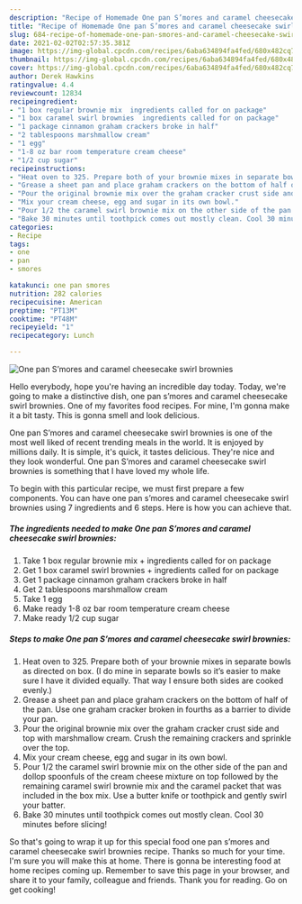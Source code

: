 ```yaml
---
description: "Recipe of Homemade One pan S’mores and caramel cheesecake swirl brownies"
title: "Recipe of Homemade One pan S’mores and caramel cheesecake swirl brownies"
slug: 684-recipe-of-homemade-one-pan-smores-and-caramel-cheesecake-swirl-brownies
date: 2021-02-02T02:57:35.381Z
image: https://img-global.cpcdn.com/recipes/6aba634894fa4fed/680x482cq70/one-pan-smores-and-caramel-cheesecake-swirl-brownies-recipe-main-photo.jpg
thumbnail: https://img-global.cpcdn.com/recipes/6aba634894fa4fed/680x482cq70/one-pan-smores-and-caramel-cheesecake-swirl-brownies-recipe-main-photo.jpg
cover: https://img-global.cpcdn.com/recipes/6aba634894fa4fed/680x482cq70/one-pan-smores-and-caramel-cheesecake-swirl-brownies-recipe-main-photo.jpg
author: Derek Hawkins
ratingvalue: 4.4
reviewcount: 12834
recipeingredient:
- "1 box regular brownie mix  ingredients called for on package"
- "1 box caramel swirl brownies  ingredients called for on package"
- "1 package cinnamon graham crackers broke in half"
- "2 tablespoons marshmallow cream"
- "1 egg"
- "1-8 oz bar room temperature cream cheese"
- "1/2 cup sugar"
recipeinstructions:
- "Heat oven to 325. Prepare both of your brownie mixes in separate bowls as directed on box. (I do mine in separate bowls so it’s easier to make sure I have it divided equally. That way I ensure both sides are cooked evenly.)"
- "Grease a sheet pan and place graham crackers on the bottom of half of the pan. Use one graham cracker broken in fourths as a barrier to divide your pan."
- "Pour the original brownie mix over the graham cracker crust side and top with marshmallow cream. Crush the remaining crackers and sprinkle over the top."
- "Mix your cream cheese, egg and sugar in its own bowl."
- "Pour 1/2 the caramel swirl brownie mix on the other side of the pan and dollop spoonfuls of the cream cheese mixture on top followed by the remaining caramel swirl brownie mix and the caramel packet that was included in the box mix. Use a butter knife or toothpick and gently swirl your batter."
- "Bake 30 minutes until toothpick comes out mostly clean. Cool 30 minutes before slicing!"
categories:
- Recipe
tags:
- one
- pan
- smores

katakunci: one pan smores 
nutrition: 282 calories
recipecuisine: American
preptime: "PT13M"
cooktime: "PT48M"
recipeyield: "1"
recipecategory: Lunch

---
```



![One pan S’mores and caramel cheesecake swirl brownies](https://img-global.cpcdn.com/recipes/6aba634894fa4fed/680x482cq70/one-pan-smores-and-caramel-cheesecake-swirl-brownies-recipe-main-photo.jpg)

Hello everybody, hope you're having an incredible day today. Today, we're going to make a distinctive dish, one pan s’mores and caramel cheesecake swirl brownies. One of my favorites food recipes. For mine, I'm gonna make it a bit tasty. This is gonna smell and look delicious.

One pan S’mores and caramel cheesecake swirl brownies is one of the most well liked of recent trending meals in the world. It is enjoyed by millions daily. It is simple, it's quick, it tastes delicious. They're nice and they look wonderful. One pan S’mores and caramel cheesecake swirl brownies is something that I have loved my whole life.




To begin with this particular recipe, we must first prepare a few components. You can have one pan s’mores and caramel cheesecake swirl brownies using 7 ingredients and 6 steps. Here is how you can achieve that.

<!--inarticleads1-->

##### The ingredients needed to make One pan S’mores and caramel cheesecake swirl brownies:

1. Take 1 box regular brownie mix + ingredients called for on package
1. Get 1 box caramel swirl brownies + ingredients called for on package
1. Get 1 package cinnamon graham crackers broke in half
1. Get 2 tablespoons marshmallow cream
1. Take 1 egg
1. Make ready 1-8 oz bar room temperature cream cheese
1. Make ready 1/2 cup sugar




<!--inarticleads2-->

##### Steps to make One pan S’mores and caramel cheesecake swirl brownies:

1. Heat oven to 325. Prepare both of your brownie mixes in separate bowls as directed on box. (I do mine in separate bowls so it’s easier to make sure I have it divided equally. That way I ensure both sides are cooked evenly.)
1. Grease a sheet pan and place graham crackers on the bottom of half of the pan. Use one graham cracker broken in fourths as a barrier to divide your pan.
1. Pour the original brownie mix over the graham cracker crust side and top with marshmallow cream. Crush the remaining crackers and sprinkle over the top.
1. Mix your cream cheese, egg and sugar in its own bowl.
1. Pour 1/2 the caramel swirl brownie mix on the other side of the pan and dollop spoonfuls of the cream cheese mixture on top followed by the remaining caramel swirl brownie mix and the caramel packet that was included in the box mix. Use a butter knife or toothpick and gently swirl your batter.
1. Bake 30 minutes until toothpick comes out mostly clean. Cool 30 minutes before slicing!




So that's going to wrap it up for this special food one pan s’mores and caramel cheesecake swirl brownies recipe. Thanks so much for your time. I'm sure you will make this at home. There is gonna be interesting food at home recipes coming up. Remember to save this page in your browser, and share it to your family, colleague and friends. Thank you for reading. Go on get cooking!
